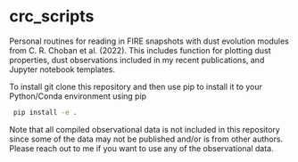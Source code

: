 # crc_scripts
Personal routines for reading in FIRE snapshots with dust evolution modules from C. R. Choban et al. (2022). This includes function for plotting dust properties, dust observations included in my recent publications, and Jupyter notebook templates.

To install git clone this repository and then use pip to install it to your Python/Conda environment using pip
```bash
 pip install -e .
```

Note that all compiled observational data is not included in this repository since some of the data may not be published and/or is from other authors. Please reach out to me if you want to use any of the observational data.